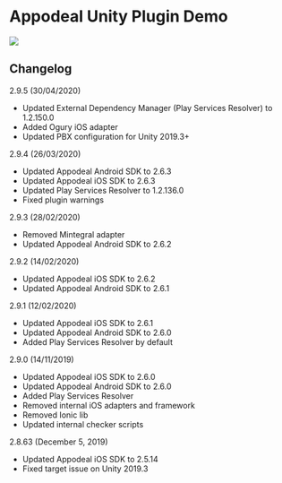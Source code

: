 # Appodeal Unity Plugin Demo

[![](https://img.shields.io/badge/docs-green.svg)](https://www.appodeal.com/sdk/unity)


## Changelog

2.9.5 (30/04/2020)

+ Updated External Dependency Manager (Play Services Resolver) to 1.2.150.0
+ Added Ogury iOS adapter
+ Updated PBX configuration for Unity 2019.3+

2.9.4 (26/03/2020)

+ Updated Appodeal Android SDK to 2.6.3
+ Updated Appodeal iOS SDK to 2.6.3
+ Updated Play Services Resolver to 1.2.136.0
+ Fixed plugin warnings


2.9.3 (28/02/2020)

+ Removed Mintegral adapter
+ Updated Appodeal Android SDK to 2.6.2

2.9.2 (14/02/2020)

+ Updated Appodeal iOS SDK to 2.6.2
+ Updated Appodeal Android SDK to 2.6.1

2.9.1 (12/02/2020)

+ Updated Appodeal iOS SDK to 2.6.1
+ Updated Appodeal Android SDK to 2.6.0
+ Added Play Services Resolver by default

2.9.0 (14/11/2019)

+ Updated Appodeal iOS SDK to 2.6.0
+ Updated Appodeal Android SDK to 2.6.0
+ Added Play Services Resolver
+ Removed internal iOS adapters and framework
+ Removed Ionic lib 
+ Updated internal checker scripts

2.8.63 (December 5, 2019)

+ Updated Appodeal iOS SDK to 2.5.14
+ Fixed target issue on Unity 2019.3

